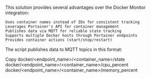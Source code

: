 This solution provides several advantages over the Docker Monitor integration:

    Uses container names instead of IDs for consistent tracking
    Leverages Portainer's API for container management
    Publishes data via MQTT for reliable state tracking
    Supports multiple Docker hosts through Portainer endpoints
    Provides container actions (start/stop/restart)

The script publishes data to MQTT topics in this format:

Copy
docker/<endpoint_name>/<container_name>/state
docker/<endpoint_name>/<container_name>/cpu_percent
docker/<endpoint_name>/<container_name>/memory_percent
